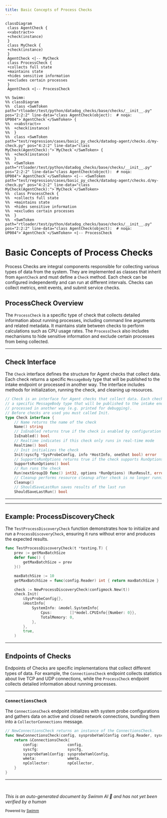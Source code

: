 ```yaml
---
title: Basic Concepts of Process Checks
---
```

```mermaid
classDiagram
 class AgentCheck {
 <<abstract>>
 +check(instance)
 }
 class MyCheck {
 +check(instance)
 }
 AgentCheck <|-- MyCheck
 class ProcessCheck {
 +collects full state
 +maintains state
 +hides sensitive information
 +excludes certain processes
 }
 AgentCheck <|-- ProcessCheck

%% Swimm:
%% classDiagram
%%  class <SwmToken path="rtloader/test/python/datadog_checks/base/checks/__init__.py" pos="2:2:2" line-data="class AgentCheck(object):  # noqa: UP004">`AgentCheck`</SwmToken> {
%%  <<abstract>>
%%  +check(instance)
%%  }
%%  class <SwmToken path="test/regression/cases/basic_py_check/datadog-agent/checks.d/my-check.py" pos="4:2:2" line-data="class MyCheck(AgentCheck):">`MyCheck`</SwmToken> {
%%  +check(instance)
%%  }
%%  <SwmToken path="rtloader/test/python/datadog_checks/base/checks/__init__.py" pos="2:2:2" line-data="class AgentCheck(object):  # noqa: UP004">`AgentCheck`</SwmToken> <|-- <SwmToken path="test/regression/cases/basic_py_check/datadog-agent/checks.d/my-check.py" pos="4:2:2" line-data="class MyCheck(AgentCheck):">`MyCheck`</SwmToken>
%%  class ProcessCheck {
%%  +collects full state
%%  +maintains state
%%  +hides sensitive information
%%  +excludes certain processes
%%  }
%%  <SwmToken path="rtloader/test/python/datadog_checks/base/checks/__init__.py" pos="2:2:2" line-data="class AgentCheck(object):  # noqa: UP004">`AgentCheck`</SwmToken> <|-- ProcessCheck
```

# Basic Concepts of Process Checks

Process Checks are integral components responsible for collecting various types of data from the system. They are implemented as classes that inherit from <SwmToken path="rtloader/test/python/datadog_checks/base/checks/__init__.py" pos="2:2:2" line-data="class AgentCheck(object):  # noqa: UP004">`AgentCheck`</SwmToken> and must define a <SwmToken path="pkg/process/checks/checks.go" pos="39:2:2" line-data="// Check is an interface for Agent checks that collect data. Each check returns">`Check`</SwmToken> method. Each check can be configured independently and can run at different intervals. Checks can collect metrics, emit events, and submit service checks.

## ProcessCheck Overview

The `ProcessCheck` is a specific type of check that collects detailed information about running processes, including command line arguments and related metadata. It maintains state between checks to perform calculations such as CPU usage rates. The `ProcessCheck` also includes mechanisms to hide sensitive information and exclude certain processes from being collected.

<SwmSnippet path="/pkg/process/checks/checks.go" line="39">

---

## Check Interface

The <SwmToken path="pkg/process/checks/checks.go" pos="39:2:2" line-data="// Check is an interface for Agent checks that collect data. Each check returns">`Check`</SwmToken> interface defines the structure for Agent checks that collect data. Each check returns a specific <SwmToken path="pkg/process/checks/checks.go" pos="40:6:6" line-data="// a specific MessageBody type that will be published to the intake endpoint or">`MessageBody`</SwmToken> type that will be published to the intake endpoint or processed in another way. The interface includes methods for initialization, running the check, and cleaning up resources.

```go
// Check is an interface for Agent checks that collect data. Each check returns
// a specific MessageBody type that will be published to the intake endpoint or
// processed in another way (e.g. printed for debugging).
// Before checks are used you must called Init.
type Check interface {
	// Name returns the name of the check
	Name() string
	// IsEnabled returns true if the check is enabled by configuration
	IsEnabled() bool
	// Realtime indicates if this check only runs in real-time mode
	Realtime() bool
	// Init initializes the check
	Init(syscfg *SysProbeConfig, info *HostInfo, oneShot bool) error
	// SupportsRunOptions returns true if the check supports RunOptions
	SupportsRunOptions() bool
	// Run runs the check
	Run(nextGroupID func() int32, options *RunOptions) (RunResult, error)
	// Cleanup performs resource cleanup after check is no longer running
	Cleanup()
	// ShouldSaveLastRun saves results of the last run
	ShouldSaveLastRun() bool
```

---

</SwmSnippet>

<SwmSnippet path="/pkg/process/checks/process_discovery_check_test.go" line="27">

---

## Example: ProcessDiscoveryCheck

The <SwmToken path="pkg/process/checks/process_discovery_check_test.go" pos="27:2:2" line-data="func TestProcessDiscoveryCheck(t *testing.T) {">`TestProcessDiscoveryCheck`</SwmToken> function demonstrates how to initialize and run a `ProcessDiscoveryCheck`, ensuring it runs without error and produces the expected results.

```go
func TestProcessDiscoveryCheck(t *testing.T) {
	prev := getMaxBatchSize
	defer func() {
		getMaxBatchSize = prev
	}()

	maxBatchSize := 10
	getMaxBatchSize = func(config.Reader) int { return maxBatchSize }

	check := NewProcessDiscoveryCheck(configmock.New(t))
	check.Init(
		&SysProbeConfig{},
		&HostInfo{
			SystemInfo: &model.SystemInfo{
				Cpus:        []*model.CPUInfo{{Number: 0}},
				TotalMemory: 0,
			},
		},
		true,
	)
```

---

</SwmSnippet>

## Endpoints of Checks

Endpoints of Checks are specific implementations that collect different types of data. For example, the <SwmToken path="pkg/process/checks/net.go" pos="49:14:14" line-data="// NewConnectionsCheck returns an instance of the ConnectionsCheck.">`ConnectionsCheck`</SwmToken> endpoint collects statistics about live TCP and UDP connections, while the `ProcessCheck` endpoint collects detailed information about running processes.

<SwmSnippet path="/pkg/process/checks/net.go" line="49">

---

### <SwmToken path="pkg/process/checks/net.go" pos="49:14:14" line-data="// NewConnectionsCheck returns an instance of the ConnectionsCheck.">`ConnectionsCheck`</SwmToken>

The <SwmToken path="pkg/process/checks/net.go" pos="49:14:14" line-data="// NewConnectionsCheck returns an instance of the ConnectionsCheck.">`ConnectionsCheck`</SwmToken> endpoint initializes with system probe configurations and gathers data on active and closed network connections, bundling them into a <SwmToken path="pkg/process/checks/net.go" pos="164:17:17" line-data="// that will be bundled up into a `CollectorConnections`.">`CollectorConnections`</SwmToken> message.

```go
// NewConnectionsCheck returns an instance of the ConnectionsCheck.
func NewConnectionsCheck(config, sysprobeYamlConfig config.Reader, syscfg *sysconfigtypes.Config, wmeta workloadmeta.Component, npCollector npcollector.Component) *ConnectionsCheck {
	return &ConnectionsCheck{
		config:             config,
		syscfg:             syscfg,
		sysprobeYamlConfig: sysprobeYamlConfig,
		wmeta:              wmeta,
		npCollector:        npCollector,
	}
}
```

---

</SwmSnippet>

&nbsp;

*This is an auto-generated document by Swimm AI 🌊 and has not yet been verified by a human*

<SwmMeta version="3.0.0" repo-id="Z2l0aHViJTNBJTNBZGF0YWRvZy1hZ2VudCUzQSUzQVN3aW1tLURlbW8=" repo-name="datadog-agent"><sup>Powered by [Swimm](/)</sup></SwmMeta>
